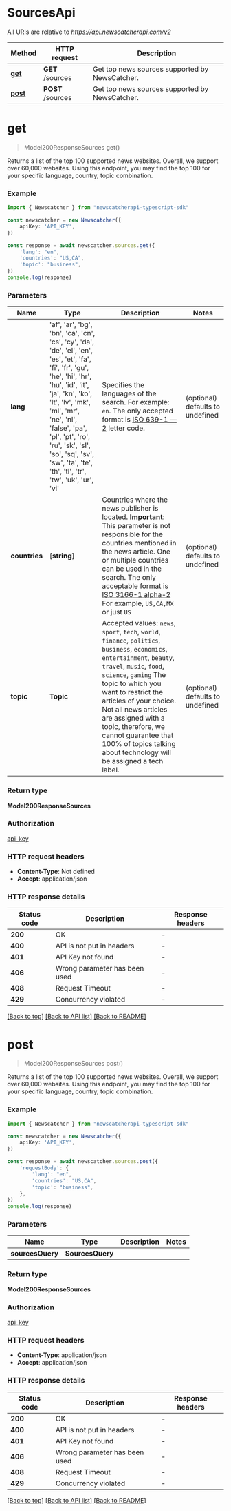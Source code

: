 # SourcesApi

All URIs are relative to *https://api.newscatcherapi.com/v2*

Method | HTTP request | Description
------------- | ------------- | -------------
[**get**](SourcesApi.md#get) | **GET** /sources | Get top news sources supported by NewsCatcher.
[**post**](SourcesApi.md#post) | **POST** /sources | Get top news sources supported by NewsCatcher.


# **get**
> Model200ResponseSources get()

Returns a list of the top 100 supported news websites. Overall, we support over 60,000 websites. Using this endpoint, you may find the top 100 for your specific language, country, topic combination.

### Example


```typescript
import { Newscatcher } from "newscatcherapi-typescript-sdk"

const newscatcher = new Newscatcher({
    apiKey: 'API_KEY',
})

const response = await newscatcher.sources.get({
    'lang': "en",
    'countries': "US,CA",
    'topic': "business",
})
console.log(response)

```


### Parameters

Name | Type | Description  | Notes
------------- | ------------- | ------------- | -------------
 **lang** | 'af', 'ar', 'bg', 'bn', 'ca', 'cn', 'cs', 'cy', 'da', 'de', 'el', 'en', 'es', 'et', 'fa', 'fi', 'fr', 'gu', 'he', 'hi', 'hr', 'hu', 'id', 'it', 'ja', 'kn', 'ko', 'lt', 'lv', 'mk', 'ml', 'mr', 'ne', 'nl', 'false', 'pa', 'pl', 'pt', 'ro', 'ru', 'sk', 'sl', 'so', 'sq', 'sv', 'sw', 'ta', 'te', 'th', 'tl', 'tr', 'tw', 'uk', 'ur', 'vi' | Specifies the languages of the search. For example: `en`. The only accepted format is [ISO 639-1 — 2](https://en.wikipedia.org/wiki/ISO_639-1) letter code.  | (optional) defaults to undefined
 **countries** | [**string**] | Countries where the news publisher is located. **Important**: This parameter is not responsible for the countries mentioned in the news article. One or multiple countries can be used in the search. The only acceptable format is [ISO 3166-1 alpha-2](https://en.wikipedia.org/wiki/ISO_3166-1_alpha-2) For example, `US,CA,MX` or just `US`  | (optional) defaults to undefined
 **topic** | **Topic** | Accepted values: `news`, `sport`, `tech`, `world`, `finance`, `politics`, `business`, `economics`, `entertainment`, `beauty`, `travel`, `music`, `food`, `science`, `gaming` The topic to which you want to restrict the articles of your choice. Not all news articles are assigned with a topic, therefore, we cannot guarantee that 100% of topics talking about technology will be assigned a tech label.  | (optional) defaults to undefined


### Return type

**Model200ResponseSources**

### Authorization

[api_key](README.md#api_key)

### HTTP request headers

 - **Content-Type**: Not defined
 - **Accept**: application/json


### HTTP response details
| Status code | Description | Response headers |
|-------------|-------------|------------------|
**200** | OK |  -  |
**400** | API is not put in headers |  -  |
**401** | API Key not found |  -  |
**406** | Wrong parameter has been used |  -  |
**408** | Request Timeout |  -  |
**429** | Concurrency violated |  -  |

[[Back to top]](#) [[Back to API list]](../README.md#documentation-for-api-endpoints) [[Back to README]](../README.md)

# **post**
> Model200ResponseSources post()

Returns a list of the top 100 supported news websites. Overall, we support over 60,000 websites. Using this endpoint, you may find the top 100 for your specific language, country, topic combination.

### Example


```typescript
import { Newscatcher } from "newscatcherapi-typescript-sdk"

const newscatcher = new Newscatcher({
    apiKey: 'API_KEY',
})

const response = await newscatcher.sources.post({
    'requestBody': {
        'lang': "en",
        'countries': "US,CA",
        'topic': "business",
    },
})
console.log(response)

```


### Parameters

Name | Type | Description  | Notes
------------- | ------------- | ------------- | -------------
 **sourcesQuery** | **SourcesQuery**|  |


### Return type

**Model200ResponseSources**

### Authorization

[api_key](README.md#api_key)

### HTTP request headers

 - **Content-Type**: application/json
 - **Accept**: application/json


### HTTP response details
| Status code | Description | Response headers |
|-------------|-------------|------------------|
**200** | OK |  -  |
**400** | API is not put in headers |  -  |
**401** | API Key not found |  -  |
**406** | Wrong parameter has been used |  -  |
**408** | Request Timeout |  -  |
**429** | Concurrency violated |  -  |

[[Back to top]](#) [[Back to API list]](../README.md#documentation-for-api-endpoints) [[Back to README]](../README.md)


